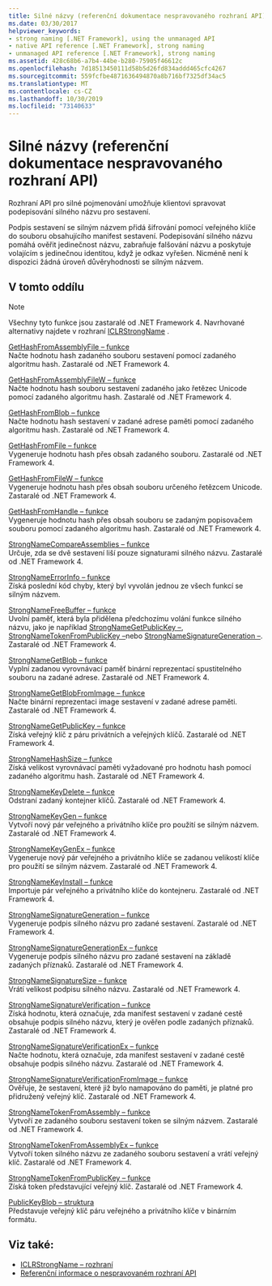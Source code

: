 ```yaml
---
title: Silné názvy (referenční dokumentace nespravovaného rozhraní API)
ms.date: 03/30/2017
helpviewer_keywords:
- strong naming [.NET Framework], using the unmanaged API
- native API reference [.NET Framework], strong naming
- unmanaged API reference [.NET Framework], strong naming
ms.assetid: 428c68b6-a7b4-44be-b280-75905f46612c
ms.openlocfilehash: 7d18513450111d58b5d26fd834addd465cfc4267
ms.sourcegitcommit: 559fcfbe4871636494870a8b716bf7325df34ac5
ms.translationtype: MT
ms.contentlocale: cs-CZ
ms.lasthandoff: 10/30/2019
ms.locfileid: "73140633"
---
```

# <a name="strong-naming-unmanaged-api-reference"></a>Silné názvy (referenční dokumentace nespravovaného rozhraní API)
Rozhraní API pro silné pojmenování umožňuje klientovi spravovat podepisování silného názvu pro sestavení.  
  
 Podpis sestavení se silným názvem přidá šifrování pomocí veřejného klíče do souboru obsahujícího manifest sestavení. Podepisování silného názvu pomáhá ověřit jedinečnost názvu, zabraňuje falšování názvu a poskytuje volajícím s jedinečnou identitou, když je odkaz vyřešen. Nicméně není k dispozici žádná úroveň důvěryhodnosti se silným názvem.  
  
## <a name="in-this-section"></a>V tomto oddílu  
  
> [!NOTE]
> Všechny tyto funkce jsou zastaralé od .NET Framework 4. Navrhované alternativy najdete v rozhraní [ICLRStrongName](../hosting/iclrstrongname-interface.md) .  
  
 [GetHashFromAssemblyFile – funkce](gethashfromassemblyfile-function.md)  
 Načte hodnotu hash zadaného souboru sestavení pomocí zadaného algoritmu hash. Zastaralé od .NET Framework 4.  
  
 [GetHashFromAssemblyFileW – funkce](gethashfromassemblyfilew-function.md)  
 Načte hodnotu hash souboru sestavení zadaného jako řetězec Unicode pomocí zadaného algoritmu hash. Zastaralé od .NET Framework 4.  
  
 [GetHashFromBlob – funkce](gethashfromblob-function.md)  
 Načte hodnotu hash sestavení v zadané adrese paměti pomocí zadaného algoritmu hash. Zastaralé od .NET Framework 4.  
  
 [GetHashFromFile – funkce](gethashfromfile-function.md)  
 Vygeneruje hodnotu hash přes obsah zadaného souboru.  Zastaralé od .NET Framework 4.  
  
 [GetHashFromFileW – funkce](gethashfromfilew-function.md)  
 Vygeneruje hodnotu hash přes obsah souboru určeného řetězcem Unicode. Zastaralé od .NET Framework 4.  
  
 [GetHashFromHandle – funkce](gethashfromhandle-function.md)  
 Vygeneruje hodnotu hash přes obsah souboru se zadaným popisovačem souboru pomocí zadaného algoritmu hash.  Zastaralé od .NET Framework 4.  
  
 [StrongNameCompareAssemblies – funkce](strongnamecompareassemblies-function.md)  
 Určuje, zda se dvě sestavení liší pouze signaturami silného názvu. Zastaralé od .NET Framework 4.  
  
 [StrongNameErrorInfo – funkce](strongnameerrorinfo-function.md)  
 Získá poslední kód chyby, který byl vyvolán jednou ze všech funkcí se silným názvem.  
  
 [StrongNameFreeBuffer – funkce](strongnamefreebuffer-function.md)  
 Uvolní paměť, která byla přidělena předchozímu volání funkce silného názvu, jako je například [StrongNameGetPublicKey –](strongnamegetpublickey-function.md), [StrongNameTokenFromPublicKey –](strongnametokenfrompublickey-function.md)nebo [StrongNameSignatureGeneration –](strongnamesignaturegeneration-function.md).   Zastaralé od .NET Framework 4.  
  
 [StrongNameGetBlob – funkce](strongnamegetblob-function.md)  
 Vyplní zadanou vyrovnávací paměť binární reprezentací spustitelného souboru na zadané adrese. Zastaralé od .NET Framework 4.  
  
 [StrongNameGetBlobFromImage – funkce](strongnamegetblobfromimage-function.md)  
 Načte binární reprezentaci image sestavení v zadané adrese paměti. Zastaralé od .NET Framework 4.  
  
 [StrongNameGetPublicKey – funkce](strongnamegetpublickey-function.md)  
 Získá veřejný klíč z páru privátních a veřejných klíčů. Zastaralé od .NET Framework 4.  
  
 [StrongNameHashSize – funkce](strongnamehashsize-function.md)  
 Získá velikost vyrovnávací paměti vyžadované pro hodnotu hash pomocí zadaného algoritmu hash.  Zastaralé od .NET Framework 4.  
  
 [StrongNameKeyDelete – funkce](strongnamekeydelete-function.md)  
 Odstraní zadaný kontejner klíčů. Zastaralé od .NET Framework 4.  
  
 [StrongNameKeyGen – funkce](strongnamekeygen-function.md)  
 Vytvoří nový pár veřejného a privátního klíče pro použití se silným názvem.  Zastaralé od .NET Framework 4.  
  
 [StrongNameKeyGenEx – funkce](strongnamekeygenex-function.md)  
 Vygeneruje nový pár veřejného a privátního klíče se zadanou velikostí klíče pro použití se silným názvem. Zastaralé od .NET Framework 4.  
  
 [StrongNameKeyInstall – funkce](strongnamekeyinstall-function.md)  
 Importuje pár veřejného a privátního klíče do kontejneru.  Zastaralé od .NET Framework 4.  
  
 [StrongNameSignatureGeneration – funkce](strongnamesignaturegeneration-function.md)  
 Vygeneruje podpis silného názvu pro zadané sestavení.   Zastaralé od .NET Framework 4.  
  
 [StrongNameSignatureGenerationEx – funkce](strongnamesignaturegenerationex-function.md)  
 Vygeneruje podpis silného názvu pro zadané sestavení na základě zadaných příznaků.    Zastaralé od .NET Framework 4.  
  
 [StrongNameSignatureSize – funkce](strongnamesignaturesize-function.md)  
 Vrátí velikost podpisu silného názvu. Zastaralé od .NET Framework 4.  
  
 [StrongNameSignatureVerification – funkce](strongnamesignatureverification-function.md)  
 Získá hodnotu, která označuje, zda manifest sestavení v zadané cestě obsahuje podpis silného názvu, který je ověřen podle zadaných příznaků. Zastaralé od .NET Framework 4.  
  
 [StrongNameSignatureVerificationEx – funkce](strongnamesignatureverificationex-function.md)  
 Načte hodnotu, která označuje, zda manifest sestavení v zadané cestě obsahuje podpis silného názvu.  Zastaralé od .NET Framework 4.  
  
 [StrongNameSignatureVerificationFromImage – funkce](strongnamesignatureverificationfromimage-function.md)  
 Ověřuje, že sestavení, které již bylo namapováno do paměti, je platné pro přidružený veřejný klíč. Zastaralé od .NET Framework 4.  
  
 [StrongNameTokenFromAssembly – funkce](strongnametokenfromassembly-function.md)  
 Vytvoří ze zadaného souboru sestavení token se silným názvem.  Zastaralé od .NET Framework 4.  
  
 [StrongNameTokenFromAssemblyEx – funkce](strongnametokenfromassemblyex-function.md)  
 Vytvoří token silného názvu ze zadaného souboru sestavení a vrátí veřejný klíč. Zastaralé od .NET Framework 4.  
  
 [StrongNameTokenFromPublicKey – funkce](strongnametokenfrompublickey-function.md)  
 Získá token představující veřejný klíč. Zastaralé od .NET Framework 4.  
  
 [PublicKeyBlob – struktura](publickeyblob-structure.md)  
 Představuje veřejný klíč páru veřejného a privátního klíče v binárním formátu.  
  
## <a name="see-also"></a>Viz také:

- [ICLRStrongName – rozhraní](../hosting/iclrstrongname-interface.md)
- [Referenční informace o nespravovaném rozhraní API](../index.md)
